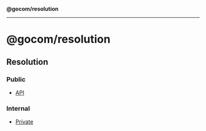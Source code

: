 **@gocom/resolution**

***

# @gocom/resolution

## Resolution

### Public

- [API](Public/API.md)

### Internal

- [Private](Internal/Private.md)
